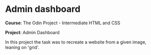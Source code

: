 # Admin dashboard

**Course**: The Odin Project - Intermediate HTML and CSS


**Project**: Admin Dashboard


In this project the task was to recreate a website from a given image, leaning on 'grid'.